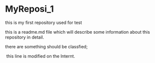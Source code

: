 # MyReposi_1
this is my first repository used for test


  this is a readme.md file which will describe some information about this repository in detail.
  
  there are something should be classfied;
  
  this line is modified on the Internt.
